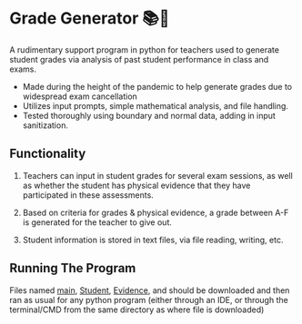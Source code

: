 # Grade Generator 📚🧠

A rudimentary support program in python for teachers used to generate student grades via analysis of past student performance in class and exams. 

- Made during the height of the pandemic to help generate grades due to widespread exam cancellation
- Utilizes input prompts, simple mathematical analysis, and file handling.
- Tested thoroughly using boundary and normal data, adding in input sanitization.

## Functionality

1. Teachers can input in student grades for several exam sessions, as well as whether the student has physical evidence that they have participated in these assessments.

2. Based on criteria for grades & physical evidence, a grade between A-F is generated for the teacher to give out.

3. Student information is stored in text files, via file reading, writing, etc.

## Running The Program

Files named [main](https://github.com/faizannaseerr/GradeGenerator/blob/main/main.py), [Student](), [Evidence](), and []() should be downloaded and then ran as usual for any python program (either through an IDE, or through the terminal/CMD from the same directory as where file is downloaded)
